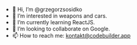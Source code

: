 - 👋 Hi, I’m @grzegorzsosidko
- 👀 I’m interested in weapons and cars.
- 🌱 I’m currently learning ReactJS.
- 💞️ I’m looking to collaborate on Google.
- 📫 How to reach me: kontakt@codebuilder.app

<!---
grzegorzsosidko/grzegorzsosidko is a ✨ special ✨ repository because its `README.md` (this file) appears on your GitHub profile.
You can click the Preview link to take a look at your changes.
--->
